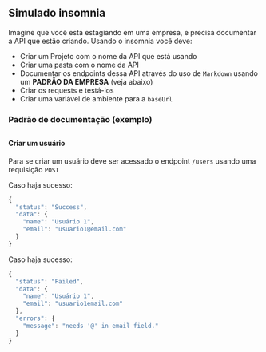 ## Simulado insomnia

Imagine que você está estagiando em uma empresa, e precisa documentar a API que estão criando.
Usando o insomnia você deve:

- Criar um Projeto com o nome da API que está usando
- Criar uma pasta com o nome da API
- Documentar os endpoints dessa API através do uso de `Markdown` usando um **PADRÃO DA EMPRESA** (veja abaixo)
- Criar os requests e testá-los
- Criar uma variável de ambiente para a `baseUrl`

### Padrão de documentação (exemplo)

##

#### Criar um usuário

Para se criar um usuário deve ser acessado o endpoint `/users` usando uma requisição `POST`

Caso haja sucesso:
```javascript
{
  "status": "Success",
  "data": {
    "name": "Usuário 1",
    "email": "usuario1@email.com"
  }
}
```

Caso haja sucesso:
```javascript
{
  "status": "Failed",
  "data": {
    "name": "Usuário 1",
    "email": "usuario1email.com"
  },
  "errors": {
    "message": "needs '@' in email field."
  }
}
```
